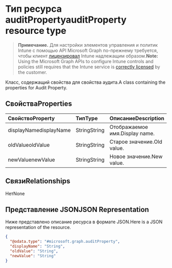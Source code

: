 # <a name="auditproperty-resource-type"></a><span data-ttu-id="bfe37-101">Тип ресурса auditProperty</span><span class="sxs-lookup"><span data-stu-id="bfe37-101">auditProperty resource type</span></span>

> <span data-ttu-id="bfe37-102">**Примечание.** Для настройки элементов управления и политик Intune с помощью API Microsoft Graph по-прежнему требуется, чтобы клиент [лицензировал](https://go.microsoft.com/fwlink/?linkid=839381) Intune надлежащим образом.</span><span class="sxs-lookup"><span data-stu-id="bfe37-102">**Note:** Using the Microsoft Graph APIs to configure Intune controls and policies still requires that the Intune service is [correctly licensed](https://go.microsoft.com/fwlink/?linkid=839381) by the customer.</span></span>

<span data-ttu-id="bfe37-103">Класс, содержащий свойства для свойства аудита.</span><span class="sxs-lookup"><span data-stu-id="bfe37-103">A class containing the properties for Audit Property.</span></span>
## <a name="properties"></a><span data-ttu-id="bfe37-104">Свойства</span><span class="sxs-lookup"><span data-stu-id="bfe37-104">Properties</span></span>
|<span data-ttu-id="bfe37-105">Свойство</span><span class="sxs-lookup"><span data-stu-id="bfe37-105">Property</span></span>|<span data-ttu-id="bfe37-106">Тип</span><span class="sxs-lookup"><span data-stu-id="bfe37-106">Type</span></span>|<span data-ttu-id="bfe37-107">Описание</span><span class="sxs-lookup"><span data-stu-id="bfe37-107">Description</span></span>|
|:---|:---|:---|
|<span data-ttu-id="bfe37-108">displayName</span><span class="sxs-lookup"><span data-stu-id="bfe37-108">displayName</span></span>|<span data-ttu-id="bfe37-109">String</span><span class="sxs-lookup"><span data-stu-id="bfe37-109">String</span></span>|<span data-ttu-id="bfe37-110">Отображаемое имя.</span><span class="sxs-lookup"><span data-stu-id="bfe37-110">Display name.</span></span>|
|<span data-ttu-id="bfe37-111">oldValue</span><span class="sxs-lookup"><span data-stu-id="bfe37-111">oldValue</span></span>|<span data-ttu-id="bfe37-112">String</span><span class="sxs-lookup"><span data-stu-id="bfe37-112">String</span></span>|<span data-ttu-id="bfe37-113">Старое значение.</span><span class="sxs-lookup"><span data-stu-id="bfe37-113">Old value.</span></span>|
|<span data-ttu-id="bfe37-114">newValue</span><span class="sxs-lookup"><span data-stu-id="bfe37-114">newValue</span></span>|<span data-ttu-id="bfe37-115">String</span><span class="sxs-lookup"><span data-stu-id="bfe37-115">String</span></span>|<span data-ttu-id="bfe37-116">Новое значение.</span><span class="sxs-lookup"><span data-stu-id="bfe37-116">New value.</span></span>|

## <a name="relationships"></a><span data-ttu-id="bfe37-117">Связи</span><span class="sxs-lookup"><span data-stu-id="bfe37-117">Relationships</span></span>
<span data-ttu-id="bfe37-118">Нет</span><span class="sxs-lookup"><span data-stu-id="bfe37-118">None</span></span>
## <a name="json-representation"></a><span data-ttu-id="bfe37-119">Представление JSON</span><span class="sxs-lookup"><span data-stu-id="bfe37-119">JSON Representation</span></span>
<span data-ttu-id="bfe37-120">Ниже представлено описание ресурса в формате JSON.</span><span class="sxs-lookup"><span data-stu-id="bfe37-120">Here is a JSON representation of the resource.</span></span>
<!--{
  "blockType": "resource",
  "@odata.type": "microsoft.graph.auditProperty"
}-->
``` json
{
  "@odata.type": "#microsoft.graph.auditProperty",
  "displayName": "String",
  "oldValue": "String",
  "newValue": "String"
}
```








